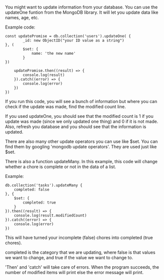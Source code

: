 You might want to update information from your database. You can use the updateOne funtion from the MongoDB library. It will let you update data like names, age, etc.

Example code:

	const updatePromise = db.collection('users').updateOne( {
			_id: new ObjectID("your ID value as a string")
	}, (
			$set: {
				name: 'the new name'
			}
	})
		
		updatePromise.then((result) => {
			console.log(result)
		}).catch((error) => {
			console.log(error)
		})		
	})

If you run this code, you will see a bunch of information but where you can check if the update was made, find the modified count line. 

If you used updateOne, you should see that the modified count is 1 if you update was made (since we only updated one thing) and 0 if it is not made. Also, refresh you database and you should see that the information is updated.

There are also many other update operators you can use like $set. You can find them by googling 'mongodb update operators'. They are used just like $set.

There is also a function updateMany. In this example, this code will change whether a chore is complete or not in the data of a list.

Example:

	db.collection('tasks').updateMany {
		completed: false
	}, {
		$set: {
			completed: true
		}
	}).then((result) => {
		console.log(result.modifiedCount)
	}).catch((error) => {
		console.log(error)
	})

This will have turned your incomplete (false) chores into completed (true chores).

completed is the category that we are updating, where false is that values we want to change, and true if the value we want to change to.

'Then' and 'catch' will take care of errors. When the program succeeds, the number of modified items will print else the error message will print.